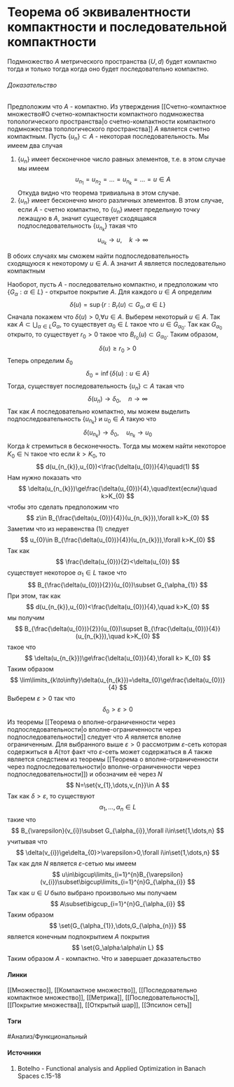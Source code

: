 # Теорема об эквивалентности компактности и последовательной компактности
Подмножество $A$ метрического пространства $(U,d)$ будет компактно тогда и только тогда когда оно будет последовательно компактно.
###### Доказательство
Предположим что $A$ - компактно. Из утверждения [[Счетно-компактное множество#О счетно-компактности компактного подмножества топологического пространства|о счетно-компактности компактного подмножества топологического пространства]] $A$ является счетно компактным. Пусть $\{u_{n}\}\subset A$ - некоторая последовательность. Мы имеем два случая
1. $\{u_{n}\}$ имеет бесконечное число равных элементов, т.е. в этом случае мы имеем $$u_{n_{1}}=u_{n_{2}}=\dots=u_{n_{k}}=\dots=u\in A$$ Откуда видно что теорема тривиальна в этом случае.
2. $\{u_{n}\}$ имеет бесконечно много различных элементов. В этом случае, если $A$ - счетно компактно, то $\{u_{n}\}$ имеет предельную точку лежащую в $A$, значит существует сходящаяся подпоследовательность $\{u_{n_{k}}\}$ такая что
   $$
   u_{u_{k}}\to u,\quad k\to\infty
   $$

В обоих случаях мы сможем найти подпоследовательность сходящуюся к некоторому $u\in A$. А значит $A$ является последовательно компактным

Наоборот, пусть $A$ - последовательно компактно, и предположим что $\{G_{\alpha}:\alpha\in L\}$ - открытое покрытие $A$. Для каждого $u\in A$ определим
$$
\delta(u)=\sup\{r:B_{r}(u)\subset G_{\alpha},\alpha\in L\}
$$
Сначала покажем что $\delta(u)>0$,$\forall u\in A$. Выберем некоторый $u\in A$. Так как $A\subset\bigcup_{\alpha\in L}G_{\alpha}$, то существует $\alpha_{0}\in L$ такое что $u\in G_{\alpha_{0}}$. Так как $G_{\alpha_{0}}$ открыто, то существует $r_{0}>0$ такое что $B_{r_{0}}(u)\subset G_{\alpha_{0}}$.
Таким образом,
$$
\delta(u)\ge r_{0}>0
$$
Теперь определим $\delta_{0}$
$$
\delta_{0}=\inf\{\delta(u):u\in A\}
$$
Тогда, существует последовательность $\{u_{n}\}\subset A$ такая что
$$
\delta(u_{n})\to\delta_{0},\quad n\to\infty
$$
Так как $A$ последовательно компактно, мы можем выделить подпоследовательность $\{u_{n_{k}}\}$ и $u_{0}\in A$ такую что
$$
\delta(u_{n_{k}})\to\delta_{0},\quad u_{n_{k}}\to u_{0}
$$
Когда $k$ стремиться в бесконечность. Тогда мы можем найти некоторое $K_{0}\in\mathbb{N}$ такое что если $k>K_{0}$, то
$$
d(u_{n_{k}},u_{0})<\frac{\delta(u_{0})}{4}\quad(1)
$$
Нам нужно показать что 
$$
\delta(u_{n_{k}})\ge\frac{\delta(u_{0})}{4},\quad\text{если}\quad k>K_{0}
$$
чтобы это сделать предположим что
$$
z\in B_{\frac{\delta(u_{0})}{4}}(u_{n_{k}}),\forall k>K_{0}
$$
Заметим что из неравенства $(1)$ следует
$$
u_{0}\in B_{\frac{\delta(u_{0})}{4}}(u_{n_{k}}),\forall k>K_{0}
$$
Так как 
$$
\frac{\delta(u_{0})}{2}<\delta(u_{0})
$$
существует некоторое $\alpha_{1}\in L$ такое что
$$
B_{\frac{\delta(u_{0})}{2}}(u_{0})\subset G_{\alpha_{1}}
$$
При этом, так как
$$
d(u_{n_{k}},u_{0})<\frac{\delta(u_{0})}{4},\quad k>K_{0}
$$
мы получим
$$
B_{\frac{\delta(u_{0})}{2}}(u_{0})\supset B_{\frac{\delta(u_{0})}{4}}(u_{n_{k}}),\quad k>K_{0}
$$
такое что
$$
\delta(u_{n_{k}})\ge\frac{\delta(u_{0})}{4},\forall k> K_{0}
$$
Таким образом
$$
\lim\limits_{k\to\infty}\delta(u_{n_{k}})=\delta_{0}\ge\frac{\delta(u_{0})}{4}
$$
Выберем $\varepsilon>0$ так что
$$
\delta_{0}>\varepsilon>0
$$
Из теоремы [[Теорема о вполне-ограниченности через подпоследовательности|о вполне-ограниченности через подпоследовательности]] следует что $A$ является вполне ограниченным. Для выбранного выше $\varepsilon>0$ рассмотрим $\varepsilon$-сеть которая содержиться в $A$(тот факт что $\varepsilon$-сеть может содержаться в $A$ также является следстием из теоремы [[Теорема о вполне-ограниченности через подпоследовательности|о вполне-ограниченности через подпоследовательности]]) и обозначим её через $N$
$$
N=\set{v_{1},\dots,v_{n}}\in A
$$
Так как $\delta>\varepsilon$, то существуют 
$$
\alpha_{1},\dots,\alpha_{n}\in L
$$
такие что
$$
B_{\varepsilon}(v_{i})\subset G_{\alpha_{i}},\forall i\in\set{1,\dots,n}
$$
учитывая что
$$
\delta(v_{i})\ge\delta_{0}>\varepsilon>0,\forall i\in\set{1,\dots,n}
$$
Так как для $N$ является $\varepsilon$-сетью мы имеем
$$
u\in\bigcup\limits_{i=1}^{n}B_{\varepsilon}(v_{i})\subset\bigcup\limits_{i=1}^{n}G_{\alpha_{i}}
$$
Так как $u\in U$ было выбрано произвольно мы получаем
$$
A\subset\bigcup_{i=1}^{n}G_{\alpha_{i}}
$$
Таким образом
$$
\set{G_{\alpha_{1}},\dots,G_{\alpha_{n}}}
$$
является конечным подпокрытием $A$ покрытия
$$
\set{G_\alpha:\alpha\in L}
$$
Таким образом $A$ - компактно. Что и завершает доказательство
#### Линки
 [[Множество]],
 [[Компактное множество]],
 [[Последовательно компактное множество]],
 [[Метрика]],
 [[Последовательность]],
 [[Покрытие множества]],
 [[Открытый шар]],
 [[Эпсилон сеть]]
#### Тэги
 #Анализ/Функциональный 
#### Источники
1.  Botelho - Functional analysis and Applied Optimization in Banach Spaces с.15-18